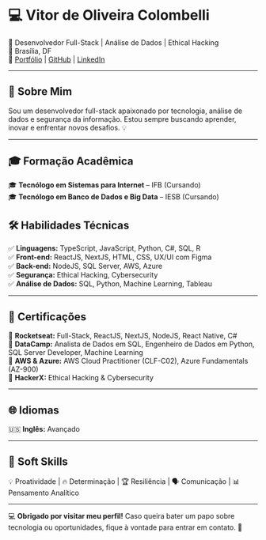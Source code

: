 # 💻 Vitor de Oliveira Colombelli

🚀 Desenvolvedor Full-Stack | Análise de Dados | Ethical Hacking  
📍 Brasília, DF  
🔗 [Portfólio](https://saberevolve.com.br) | [GitHub](https://github.com/vitorxzspes) | [LinkedIn](https://linkedin.com/in/vitor-colombelli)

---

## 🎯 Sobre Mim
Sou um desenvolvedor full-stack apaixonado por tecnologia, análise de dados e segurança da informação. Estou sempre buscando aprender, inovar e enfrentar novos desafios. 💡

---

## 🎓 Formação Acadêmica
🎓 **Tecnólogo em Sistemas para Internet** – IFB (Cursando)  
🎓 **Tecnólogo em Banco de Dados e Big Data** – IESB (Cursando)  

## 🛠 Habilidades Técnicas
✅ **Linguagens:** TypeScript, JavaScript, Python, C#, SQL, R  
✅ **Front-end:** ReactJS, NextJS, HTML, CSS, UX/UI com Figma  
✅ **Back-end:** NodeJS, SQL Server, AWS, Azure  
✅ **Segurança:** Ethical Hacking, Cybersecurity  
✅ **Análise de Dados:** SQL, Python, Machine Learning, Tableau  

---

## 📜 Certificações
🏅 **Rocketseat:** Full-Stack, ReactJS, NextJS, NodeJS, React Native, C#  
🏅 **DataCamp:** Analista de Dados em SQL, Engenheiro de Dados em Python, SQL Server Developer, Machine Learning  
🏅 **AWS & Azure:** AWS Cloud Practitioner (CLF-C02), Azure Fundamentals (AZ-900)  
🏅 **HackerX:** Ethical Hacking & Cybersecurity  

---

## 🌐 Idiomas
🇺🇸 **Inglês:** Avançado  

---

## 🎯 Soft Skills
💡 Proatividade | 🔥 Determinação | 🏆 Resiliência | 🗣 Comunicação | 📊 Pensamento Analítico  

---

💻 **Obrigado por visitar meu perfil!** Caso queira bater um papo sobre tecnologia ou oportunidades, fique à vontade para entrar em contato. 🚀
